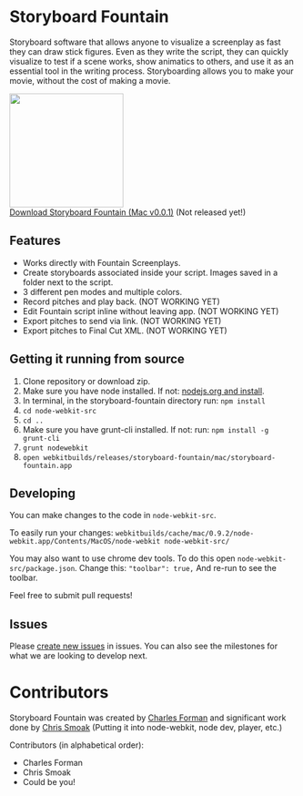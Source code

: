 # Storyboard Fountain

Storyboard software that allows anyone to visualize a screenplay as fast they can draw stick figures. Even as they write the script, they can quickly visualize to test if a scene works, show animatics to others, and use it as an essential tool in the writing process. Storyboarding allows you to make your movie, without the cost of making a movie.

[<img src="https://raw.githubusercontent.com/setpixel/storyboard-fountain/master/node-webkit-src/img/icon.png" width=200><br/>Download Storyboard Fountain (Mac v0.0.1)](http://www.serafdad.com/) (Not released yet!)

## Features

* Works directly with Fountain Screenplays.
* Create storyboards associated inside your script. Images saved in a folder next to the script.
* 3 different pen modes and multiple colors.
* Record pitches and play back. (NOT WORKING YET)
* Edit Fountain script inline without leaving app. (NOT WORKING YET)
* Export pitches to send via link. (NOT WORKING YET)
* Export pitches to Final Cut XML. (NOT WORKING YET)

## Getting it running from source

1. Clone repository or download zip.
2. Make sure you have node installed. If not: [nodejs.org and install](http://nodejs.org/).
3. In terminal, in the storyboard-fountain directory run: `npm install`
4. `cd node-webkit-src`
5. `cd ..`
6. Make sure you have grunt-cli installed. If not: run: `npm install -g grunt-cli`
6. `grunt nodewebkit`
7. `open webkitbuilds/releases/storyboard-fountain/mac/storyboard-fountain.app`

## Developing 

You can make changes to the code in `node-webkit-src`. 

To easily run your changes: `webkitbuilds/cache/mac/0.9.2/node-webkit.app/Contents/MacOS/node-webkit node-webkit-src/`

You may also want to use chrome dev tools. To do this open `node-webkit-src/package.json`. Change this: `"toolbar": true,` And re-run to see the toolbar.

Feel free to submit pull requests!

## Issues

Please [create new issues](https://github.com/setpixel/storyboard-fountain/issues/new) in issues. You can also see the milestones for what we are looking to develop next.

# Contributors

Storyboard Fountain was created by [Charles Forman](http://setpixel.com/) and significant work done by [Chris Smoak](https://github.com/cesmoak) (Putting it into node-webkit, node dev, player, etc.)

Contributors (in alphabetical order):
* Charles Forman
* Chris Smoak
* Could be you! 

